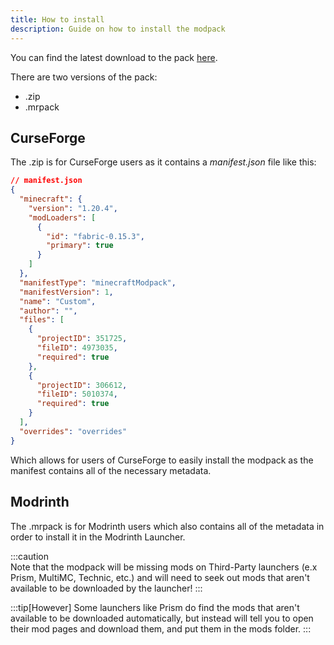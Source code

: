 ```yaml
---
title: How to install
description: Guide on how to install the modpack
---
```


You can find the latest download to the pack [here](https://github.com/ld3z/createpak/releases/latest).

There are two versions of the pack:
- .zip
- .mrpack

## CurseForge

The .zip is for CurseForge users as it contains a *manifest.json* file like this:
```json
// manifest.json
{
  "minecraft": {
    "version": "1.20.4",
    "modLoaders": [
      {
        "id": "fabric-0.15.3",
        "primary": true
      }
    ]
  },
  "manifestType": "minecraftModpack",
  "manifestVersion": 1,
  "name": "Custom",
  "author": "",
  "files": [
    {
      "projectID": 351725,
      "fileID": 4973035,
      "required": true
    },
    {
      "projectID": 306612,
      "fileID": 5010374,
      "required": true
    }
  ],
  "overrides": "overrides"
}
```

Which allows for users of CurseForge to easily install the modpack as the manifest contains all of the necessary metadata.

## Modrinth

The .mrpack is for Modrinth users which also contains all of the metadata in order to install it in the Modrinth Launcher.

:::caution  
Note that the modpack will be missing mods on Third-Party launchers (e.x Prism, MultiMC, Technic, etc.) and will need to seek out mods that aren't available to be downloaded by the launcher!
:::

:::tip[However]
Some launchers like Prism do find the mods that aren't available to be downloaded automatically, but instead will tell you to open their mod pages and download them, and put them in the mods folder.
:::